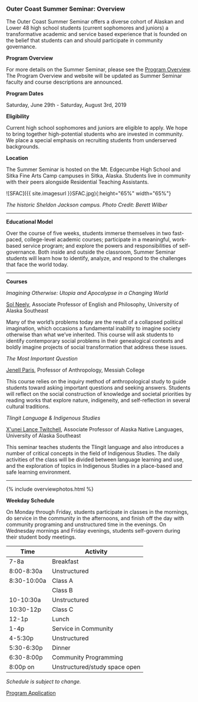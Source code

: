 ### Outer Coast Summer Seminar: Overview

The Outer Coast Summer Seminar offers a diverse cohort of Alaskan and Lower 48 high school students (current sophomores and juniors) a transformative academic and service based experience that is founded on the belief that students can and should participate in community governance. 

<strong>Program Overview</strong>

For more details on the Summer Seminar, please see the [Program Overview](https://docs.google.com/document/d/1bCVFT9hm3qrExHA243a7rcjKcV_XDuR_1shoyceWMlo/edit). The Program Overview and website will be updated as Summer Seminar faculty and course descriptions are announced.

<strong>Program Dates</strong>

Saturday, June 29th - Saturday, August 3rd, 2019

<strong>Eligibility</strong>

Current high school sophomores and juniors are eligible to apply. We hope to bring together high-potential students who are invested in community. We place a special emphasis on recruiting students from underserved backgrounds.

<strong>Location</strong>

The Summer Seminar is hosted on the Mt. Edgecumbe High School and Sitka Fine Arts Camp campuses in Sitka, Alaska. Students live in community with their peers alongside Residential Teaching Assistants. 

<!-- This inserts the campus image -->
![SFAC]({{ site.imagesurl }}SFAC.jpg){:height="65%" width="65%"}

_The historic Sheldon Jackson campus. Photo Credit: Berett Wilber_

***

<strong>Educational Model</strong>

Over the course of five weeks, students immerse themselves in two fast-paced, college-level academic courses; participate in a meaningful, work-based service program; and explore the powers and responsibilities of self-governance. Both inside and outside the classroom, Summer Seminar students will learn how to identify, analyze, and respond to the challenges that face the world today.

***

<strong>Courses</strong>

<i>Imagining Otherwise: Utopia and Apocalypse in a Changing World</i>

[Sol Neely](http://www.uas.alaska.edu/dir/sjneely.html), Associate Professor of English and Philosophy, University of Alaska Southeast

Many of the world’s problems today are the result of a collapsed political imagination, which occasions a fundamental inability to imagine society otherwise than what we’ve inherited. This course will ask students to identify contemporary social problems in their genealogical contexts and boldly imagine projects of social transformation that address these issues.

<i>The Most Important Question</i>

[Jenell Paris](https://www.messiah.edu/a/academics/facultydir/faculty_profile.php?directoryID=9&entryID=642), Professor of Anthropology, Messiah College

This course relies on the inquiry method of anthropological study to guide students toward asking important questions and seeking answers. Students will reflect on the social construction of knowledge and societal priorities by reading works that explore nature, indigeneity, and self-reflection in several cultural traditions.

<i>Tlingit Language & Indigenous Studies</i>

[X'unei Lance Twitchell](http://www.uas.alaska.edu/dir/latwitchell.html), Associate Professor of Alaska Native Languages, University of Alaska Southeast

This seminar teaches students the Tlingit language and also introduces a number of critical concepts in the field of Indigenous Studies. The daily activities of the class will be divided between language learning and use, and the exploration of topics in Indigenous Studies in a place-based and safe learning environment. 

***

<!-- This inserts the student images -->
{% include overviewphotos.html %}

<strong>Weekday Schedule</strong>

On Monday through Friday, students participate in classes in the mornings, do service in the community in the afternoons, and finish off the day with community programing and unstructured time in the evenings. On Wednesday mornings and Friday evenings, students self-govern during their student body meetings.

| Time          | Activity      |
| ------------- | ------------- |
| 7-8a | Breakfast  |
| 8:00-8:30a  | Unstructured |
| 8:30-10:00a  | Class A |
|   | Class B  |
| 10-10:30a  | Unstructured  |
| 10:30-12p  | Class C |
| 12-1p  | Lunch  |
| 1-4p  | Service in Community |
| 4-5:30p | Unstructured  |
| 5:30-6:30p | Dinner|
| 6:30-8:00p | Community Programming  |
| 8:00p on | Unstructured/study space open|

_Schedule is subject to change._

<!-- Inserts the Apply button -->
<div class="center-align bottom-appeal">
  <a href="{{ site.root }}/apply.html" class="waves-effect waves-default btn white grey-text text-darken-4">Program Application</a>
</div>


